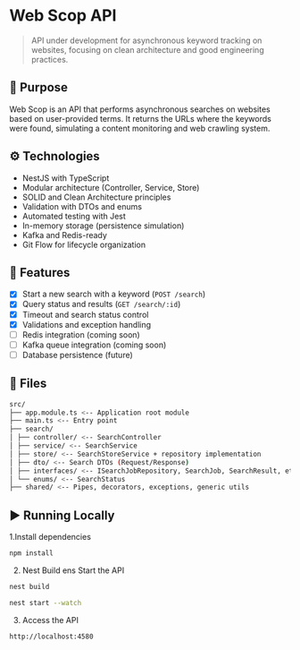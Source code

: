 # Web Scop API

> API under development for asynchronous keyword tracking on websites, focusing on clean architecture and good engineering practices.

## 🚀 Purpose

Web Scop is an API that performs asynchronous searches on websites based on user-provided terms. It returns the URLs where the keywords were found, simulating a content monitoring and web crawling system.

## ⚙️ Technologies

- NestJS with TypeScript
- Modular architecture (Controller, Service, Store)
- SOLID and Clean Architecture principles
- Validation with DTOs and enums
- Automated testing with Jest
- In-memory storage (persistence simulation)
- Kafka and Redis-ready
- Git Flow for lifecycle organization

## 🔧 Features

- [x] Start a new search with a keyword (`POST /search`)
- [x] Query status and results (`GET /search/:id`)
- [x] Timeout and search status control
- [x] Validations and exception handling
- [ ] Redis integration (coming soon)
- [ ] Kafka queue integration (coming soon)
- [ ] Database persistence (future)

## 📂 Files

```bash
src/
├── app.module.ts <-- Application root module
├── main.ts <-- Entry point
├── search/
│ ├── controller/ <-- SearchController
│ ├── service/ <-- SearchService
│ ├── store/ <-- SearchStoreService + repository implementation
│ ├── dto/ <-- Search DTOs (Request/Response)
│ ├── interfaces/ <-- ISearchJobRepository, SearchJob, SearchResult, etc.
│ └── enums/ <-- SearchStatus
├── shared/ <-- Pipes, decorators, exceptions, generic utils
```
## ▶️ Running Locally

1.Install dependencies

```bash
npm install
```

2. Nest Build ens Start the API

```bash
nest build
```
```bash
nest start --watch
```

3. Access the API

```bash
http://localhost:4580
```
